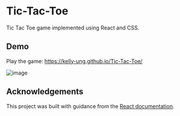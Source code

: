# Tic-Tac-Toe
Tic Tac Toe game implemented using React and CSS.

## Demo
Play the game: <a href="https://kelly-ung.github.io/Tic-Tac-Toe/" target="_blank">https://kelly-ung.github.io/Tic-Tac-Toe/</a>

![image](https://github.com/kelly-ung/Tic-Tac-Toe/assets/160653037/b70587f9-7978-4e38-9403-c5409aa4df96)

## Acknowledgements
This project was built with guidance from the [React documentation](https://react.dev/learn/tutorial-tic-tac-toe).
